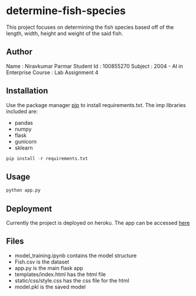 
# determine-fish-species

This project focuses on determining the fish species based off of the length, width, height and weight of the said fish.

## Author

Name : Niravkumar Parmar
Student Id : 100855270
Subject : 2004 - AI in Enterprise
Course : Lab Assignment 4

## Installation

Use the package manager [pip](https://pip.pypa.io/en/stable/) to install requirements.txt.
The imp libraries included are:

- pandas
- numpy
- flask
- gunicorn
- sklearn

```python
pip install -r requirements.txt
```

## Usage

```python
python app.py
```

## Deployment

Currently the project is deployed on heroku.
The app can be accessed [here](https://nirav.herokuapp.com/)

## Files

- model_training.ipynb contains the model structure
- Fish.csv is the dataset
- app.py is the main flask app
- templates/index.html has the html file
- static/css/style.css has the css file for the html
- model.pkl is the saved model
